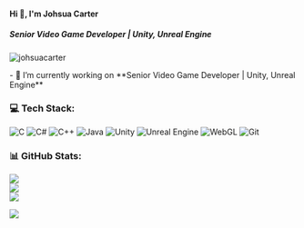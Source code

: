 #### Hi 👋, I'm Johsua Carter
##### **Senior Video Game Developer | Unity, Unreal Engine**

<p align="left"> <img src="https://komarev.com/ghpvc/?username=johsuacarter&label=Profile%20views&color=0e75b6&style=flat" alt="johsuacarter" /> </p>
- 🔭 I’m currently working on **Senior Video Game Developer | Unity, Unreal Engine**

### 💻 Tech Stack:
![C](https://img.shields.io/badge/c-%2300599C.svg?style=flat&logo=c&logoColor=white) ![C#](https://img.shields.io/badge/c%23-%23239120.svg?style=flat&logo=c-sharp&logoColor=white) ![C++](https://img.shields.io/badge/c++-%2300599C.svg?style=flat&logo=c%2B%2B&logoColor=white) ![Java](https://img.shields.io/badge/java-%23ED8B00.svg?style=flat&logo=java&logoColor=white) ![Unity](https://img.shields.io/badge/unity-%23000000.svg?style=flat&logo=unity&logoColor=white) ![Unreal Engine](https://img.shields.io/badge/unrealengine-%23313131.svg?style=flat&logo=unrealengine&logoColor=white) ![WebGL](https://img.shields.io/badge/WebGL-990000?logo=webgl&logoColor=white&style=flat) ![Git](https://img.shields.io/badge/git-%23F05033.svg?style=flat&logo=git&logoColor=white) 
### 📊 GitHub Stats:
![](https://github-readme-stats.vercel.app/api?username=johsuacarter&theme=radical&hide_border=false&include_all_commits=false&count_private=false)<br/>
![](https://github-readme-streak-stats.herokuapp.com/?user=johsuacarter&theme=radical&hide_border=false)<br/>
![](https://github-readme-stats.vercel.app/api/top-langs/?username=johsuacarter&theme=radical&hide_border=false&include_all_commits=false&count_private=false&layout=compact)

[![](https://visitcount.itsvg.in/api?id=johsuacarter&icon=0&color=1)](https://visitcount.itsvg.in)
